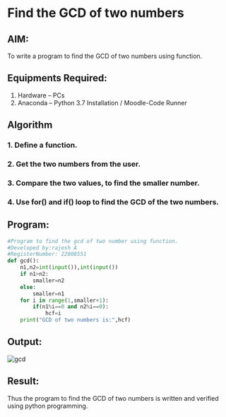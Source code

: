 # Find the GCD of two numbers

## AIM:
To write a program to find the GCD of two numbers using function.

## Equipments Required:
1. Hardware – PCs
2. Anaconda – Python 3.7 Installation / Moodle-Code Runner

## Algorithm
### 1. Define a function.
### 2. Get the two numbers from the user.
### 3. Compare the two values, to find the smaller number.
### 4. Use for() and if() loop to find the GCD of the two numbers.

## Program:
```python
#Program to find the gcd of two number using function.
#Developed by:rajesh A
#RegisterNumber: 22008551 
def gcd():
    n1,n2=int(input()),int(input())
    if n1>n2:
        smaller=n2
    else:
        smaller=n1
    for i in range(1,smaller+1):
        if(n1%i==0 and n2%i==0):
            hcf=i
    print("GCD of two numbers is:",hcf)
```

## Output:
![gcd](https://user-images.githubusercontent.com/118924713/214469609-dd885d27-7eb4-4dde-b29d-aa4a8731314a.png)



## Result:
Thus the program to find the GCD of two numbers is written and verified using python programming.
